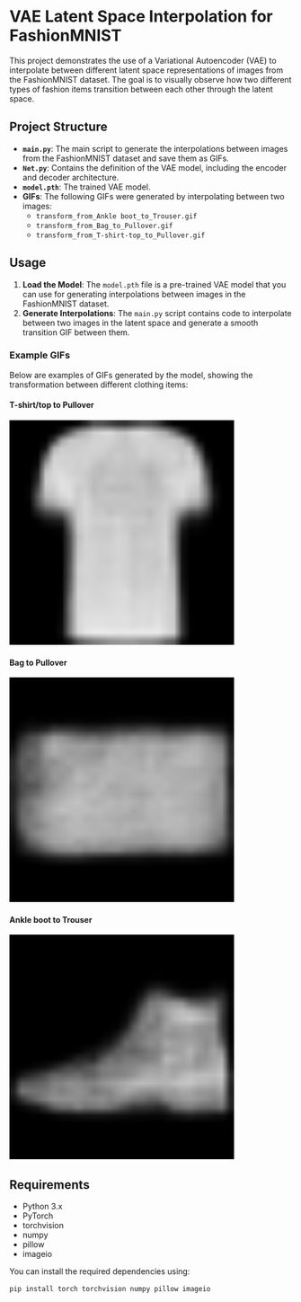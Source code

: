# VAE Latent Space Interpolation for FashionMNIST

This project demonstrates the use of a Variational Autoencoder (VAE) to interpolate between different latent space representations of images from the FashionMNIST dataset. The goal is to visually observe how two different types of fashion items transition between each other through the latent space.

## Project Structure

- **`main.py`**: The main script to generate the interpolations between images from the FashionMNIST dataset and save them as GIFs.
- **`Net.py`**: Contains the definition of the VAE model, including the encoder and decoder architecture.
- **`model.pth`**: The trained VAE model.
- **GIFs**: The following GIFs were generated by interpolating between two images:
  - `transform_from_Ankle boot_to_Trouser.gif`
  - `transform_from_Bag_to_Pullover.gif`
  - `transform_from_T-shirt-top_to_Pullover.gif`

## Usage

1. **Load the Model**: The `model.pth` file is a pre-trained VAE model that you can use for generating interpolations between images in the FashionMNIST dataset.
2. **Generate Interpolations**: The `main.py` script contains code to interpolate between two images in the latent space and generate a smooth transition GIF between them.

### Example GIFs

Below are examples of GIFs generated by the model, showing the transformation between different clothing items:

#### T-shirt/top to Pullover
<img src="transform_from_T-shirt-top_to_Pullover.gif" alt="T-shirt-top to Pullover" width="400">

#### Bag to Pullover
<img src="transform_from_Bag_to_Pullover.gif" alt="Bag to Pullover" width="400">

#### Ankle boot to Trouser
<img src="transform_from_Ankle boot_to_Trouser.gif" alt="Ankle boot to Trouser" width="400">

## Requirements

- Python 3.x
- PyTorch
- torchvision
- numpy
- pillow
- imageio

You can install the required dependencies using:

```bash
pip install torch torchvision numpy pillow imageio
